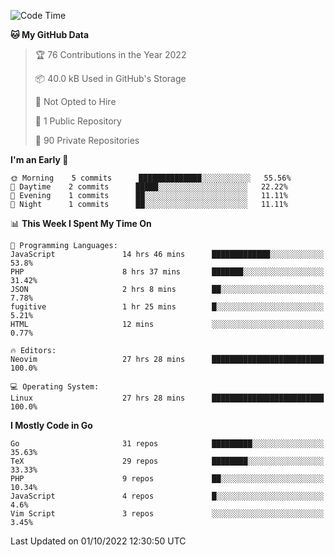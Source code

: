 
<!--START_SECTION:waka-->
![Code Time](http://img.shields.io/badge/Code%20Time-2%2C626%20hrs%2036%20mins-blue)

**🐱 My GitHub Data** 

> 🏆 76 Contributions in the Year 2022
 > 
> 📦 40.0 kB Used in GitHub's Storage 
 > 
> 🚫 Not Opted to Hire
 > 
> 📜 1 Public Repository 
 > 
> 🔑 90 Private Repositories  
 > 
**I'm an Early 🐤** 

```text
🌞 Morning    5 commits      ██████████████░░░░░░░░░░░   55.56% 
🌆 Daytime    2 commits      █████░░░░░░░░░░░░░░░░░░░░   22.22% 
🌃 Evening    1 commits      ██░░░░░░░░░░░░░░░░░░░░░░░   11.11% 
🌙 Night      1 commits      ██░░░░░░░░░░░░░░░░░░░░░░░   11.11%

```


📊 **This Week I Spent My Time On** 

```text
💬 Programming Languages: 
JavaScript               14 hrs 46 mins      █████████████░░░░░░░░░░░░   53.8% 
PHP                      8 hrs 37 mins       ███████░░░░░░░░░░░░░░░░░░   31.42% 
JSON                     2 hrs 8 mins        ██░░░░░░░░░░░░░░░░░░░░░░░   7.78% 
fugitive                 1 hr 25 mins        █░░░░░░░░░░░░░░░░░░░░░░░░   5.21% 
HTML                     12 mins             ░░░░░░░░░░░░░░░░░░░░░░░░░   0.77%

🔥 Editors: 
Neovim                   27 hrs 28 mins      █████████████████████████   100.0%

💻 Operating System: 
Linux                    27 hrs 28 mins      █████████████████████████   100.0%

```

**I Mostly Code in Go** 

```text
Go                       31 repos            █████████░░░░░░░░░░░░░░░░   35.63% 
TeX                      29 repos            ████████░░░░░░░░░░░░░░░░░   33.33% 
PHP                      9 repos             ██░░░░░░░░░░░░░░░░░░░░░░░   10.34% 
JavaScript               4 repos             █░░░░░░░░░░░░░░░░░░░░░░░░   4.6% 
Vim Script               3 repos             ░░░░░░░░░░░░░░░░░░░░░░░░░   3.45%

```



 Last Updated on 01/10/2022 12:30:50 UTC
<!--END_SECTION:waka-->
